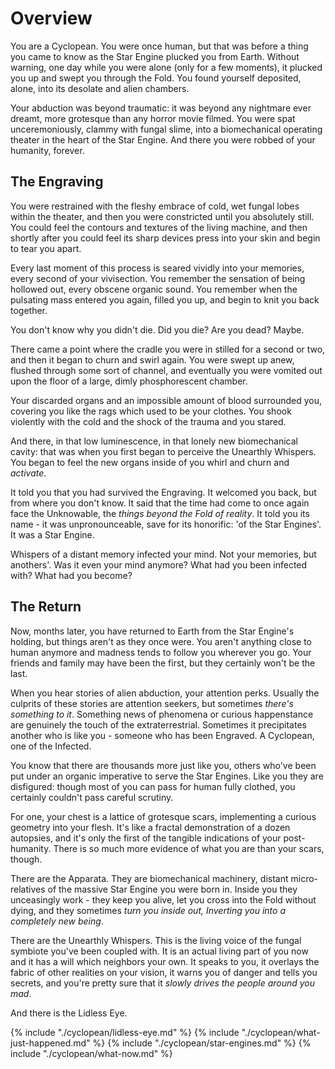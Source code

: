 # Overview


You are a Cyclopean.  You were once human, but that was before a thing you came to know as the Star Engine plucked you from Earth.  Without warning, one day while you were alone (only for a few moments), it plucked you up and swept you through the Fold.  You found yourself deposited, alone, into its desolate and alien chambers.

Your abduction was beyond traumatic: it was beyond any nightmare ever dreamt, more grotesque than any horror movie filmed.  You were spat unceremoniously, clammy with fungal slime, into a biomechanical operating theater in the heart of the Star Engine.  And there you were robbed of your humanity, forever.

## The Engraving

You were restrained with the fleshy embrace of cold, wet fungal lobes within the theater, and then you were constricted until you absolutely still.  You could feel the contours and textures of the living machine, and then shortly after you could feel its sharp devices press into your skin and begin to tear you apart.

Every last moment of this process is seared vividly into your memories, every second of your vivisection.  You remember the sensation of being hollowed out, every obscene organic sound.  You remember when the pulsating mass entered you again, filled you up, and begin to knit you back together.

You don't know why you didn't die.  Did you die?  Are you dead?  Maybe.

There came a point where the cradle you were in stilled for a second or two, and then it began to churn and swirl again.  You were swept up anew, flushed through some sort of channel, and eventually you were vomited out upon the floor of a large, dimly phosphorescent chamber.

Your discarded organs and an impossible amount of blood surrounded you, covering you like the rags which used to be your clothes.  You shook violently with the cold and the shock of the trauma and you stared.

And there, in that low luminescence, in that lonely new biomechanical cavity: that was when you first began to perceive the Unearthly Whispers.  You began to feel the new organs inside of you whirl and churn and _activate_.

It told you that you had survived the Engraving.  It welcomed you back, but from where you don't know.  It said that the time had come to once again face the Unknowable, the _things beyond the Fold of reality_.  It told you its name - it was unpronounceable, save for its honorific: 'of the Star Engines'.  It was a Star Engine.

Whispers of a distant memory infected your mind.  Not your memories, but anothers'.  Was it even your mind anymore?  What had you been infected with?  What had you become?

## The Return

Now, months later, you have returned to Earth from the Star Engine's holding, but things aren't as they once were.  You aren't anything close to human anymore and madness tends to follow you wherever you go.  Your friends and family may have been the first, but they certainly won't be the last.

When you hear stories of alien abduction, your attention perks.  Usually the culprits of these stories are attention seekers, but sometimes _there's something to it_.  Something news of phenomena or curious happenstance are genuinely the touch of the extraterrestrial.  Sometimes it precipitates another who is like you - someone who has been Engraved.  A Cyclopean, one of the Infected.

You know that there are thousands more just like you, others who've been put under an organic imperative to serve the Star Engines.  Like you they are disfigured: though most of you can pass for human fully clothed, you certainly couldn't pass careful scrutiny.

For one, your chest is a lattice of grotesque scars, implementing a curious geometry into your flesh.  It's like a fractal demonstration of a dozen autopsies, and it's only the first of the tangible indications of your post-humanity.  There is so much more evidence of what you are than your scars, though.

There are the Apparata.  They are biomechanical machinery, distant micro-relatives of the massive Star Engine you were born in.  Inside you they unceasingly work - they keep you alive, let you cross into the Fold without dying, and they sometimes _turn you inside out, Inverting you into a completely new being_.

There are the Unearthly Whispers.  This is the living voice of the fungal symbiote you've been coupled with.  It is an actual living part of you now and it has a will which neighbors your own.  It speaks to you, it overlays the fabric of other realities on your vision, it warns you of danger and tells you secrets, and you're pretty sure that it _slowly drives the people around you mad_.

And there is the Lidless Eye.

{% include "./cyclopean/lidless-eye.md" %}
{% include "./cyclopean/what-just-happened.md" %}
{% include "./cyclopean/star-engines.md" %}
{% include "./cyclopean/what-now.md" %}
